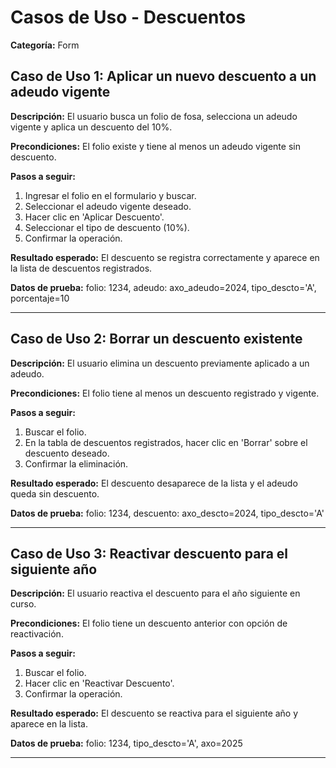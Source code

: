 # Casos de Uso - Descuentos

**Categoría:** Form

## Caso de Uso 1: Aplicar un nuevo descuento a un adeudo vigente

**Descripción:** El usuario busca un folio de fosa, selecciona un adeudo vigente y aplica un descuento del 10%.

**Precondiciones:**
El folio existe y tiene al menos un adeudo vigente sin descuento.

**Pasos a seguir:**
1. Ingresar el folio en el formulario y buscar.
2. Seleccionar el adeudo vigente deseado.
3. Hacer clic en 'Aplicar Descuento'.
4. Seleccionar el tipo de descuento (10%).
5. Confirmar la operación.

**Resultado esperado:**
El descuento se registra correctamente y aparece en la lista de descuentos registrados.

**Datos de prueba:**
folio: 1234, adeudo: axo_adeudo=2024, tipo_descto='A', porcentaje=10

---

## Caso de Uso 2: Borrar un descuento existente

**Descripción:** El usuario elimina un descuento previamente aplicado a un adeudo.

**Precondiciones:**
El folio tiene al menos un descuento registrado y vigente.

**Pasos a seguir:**
1. Buscar el folio.
2. En la tabla de descuentos registrados, hacer clic en 'Borrar' sobre el descuento deseado.
3. Confirmar la eliminación.

**Resultado esperado:**
El descuento desaparece de la lista y el adeudo queda sin descuento.

**Datos de prueba:**
folio: 1234, descuento: axo_descto=2024, tipo_descto='A'

---

## Caso de Uso 3: Reactivar descuento para el siguiente año

**Descripción:** El usuario reactiva el descuento para el año siguiente en curso.

**Precondiciones:**
El folio tiene un descuento anterior con opción de reactivación.

**Pasos a seguir:**
1. Buscar el folio.
2. Hacer clic en 'Reactivar Descuento'.
3. Confirmar la operación.

**Resultado esperado:**
El descuento se reactiva para el siguiente año y aparece en la lista.

**Datos de prueba:**
folio: 1234, tipo_descto='A', axo=2025

---

